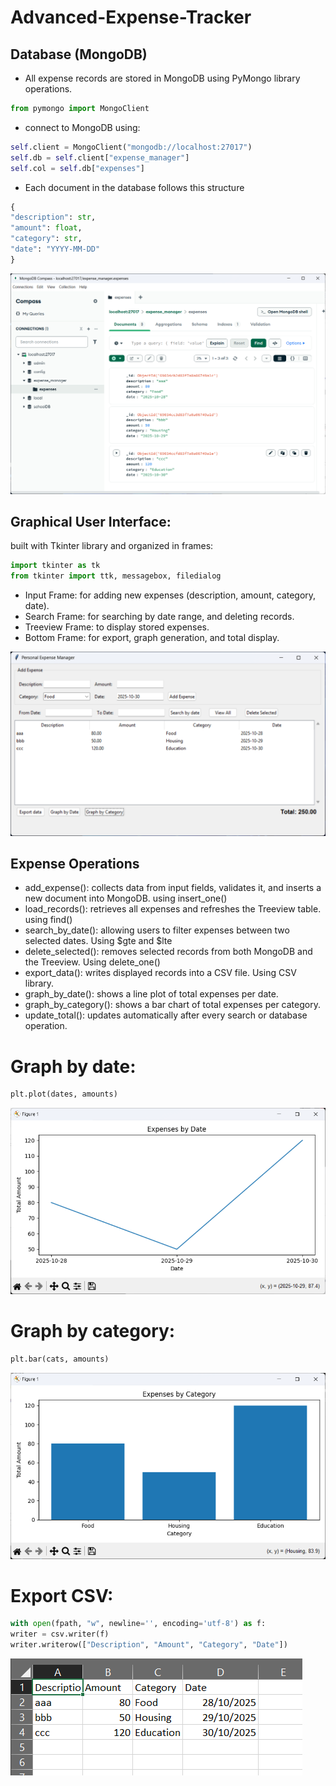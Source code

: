 # Advanced-Expense-Tracker

## Database (MongoDB)
- All expense records are stored in MongoDB using PyMongo library operations.
```python
from pymongo import MongoClient
```
- connect to MongoDB using:
```python
self.client = MongoClient("mongodb://localhost:27017")
self.db = self.client["expense_manager"]
self.col = self.db["expenses"]
```

- Each document in the database follows this structure
```python
{
"description": str,
"amount": float,
"category": str,
"date": "YYYY-MM-DD"
}
```
![Description](images/mongodb.png)

## Graphical User Interface: 
built with Tkinter library and organized in frames:
```python
import tkinter as tk
from tkinter import ttk, messagebox, filedialog
```
- Input Frame: for adding new expenses (description, amount, category, date).
- Search Frame: for searching by date range, and deleting records.
- Treeview Frame: to display stored expenses.
- Bottom Frame: for export, graph generation, and total display.

![Description](images/app.png)

## Expense Operations
- add_expense(): collects data from input fields, validates it, and inserts a new document into MongoDB. using insert_one()
- load_records(): retrieves all expenses and refreshes the Treeview table. using find()
- search_by_date(): allowing users to filter expenses between two selected dates. Using $gte and $lte
- delete_selected(): removes selected records from both MongoDB and the Treeview. Using delete_one()
- export_data(): writes displayed records into a CSV file. Using CSV library.
- graph_by_date(): shows a line plot of total expenses per date.
- graph_by_category(): shows a bar chart of total expenses per category.
- update_total(): updates automatically after every search or database operation.

# Graph by date:
```python
plt.plot(dates, amounts)
```
![Description](images/plot.png)

# Graph by category:
```python
plt.bar(cats, amounts)
```
![Description](images/bar.png)

# Export CSV:
```python
with open(fpath, "w", newline='', encoding='utf-8') as f:
writer = csv.writer(f)
writer.writerow(["Description", "Amount", "Category", "Date"])
```
![Description](images/csv.png)

